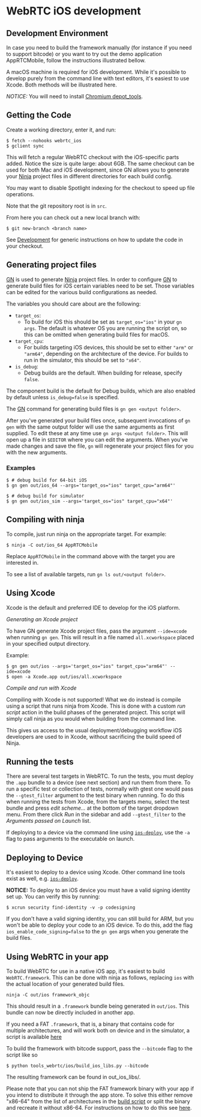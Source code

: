 # WebRTC iOS development

## Development Environment

In case you need to build the framework manually
(for instance if you need to support bitcode) or you want to try out the demo application
AppRTCMobile, follow the instructions illustrated bellow.

A macOS machine is required for iOS development. While it's possible to
develop purely from the command line with text editors, it's easiest to use
Xcode. Both methods will be illustrated here.

_NOTICE:_ You will need to install [Chromium depot_tools][webrtc-prerequisite-sw].

## Getting the Code

Create a working directory, enter it, and run:

```
$ fetch --nohooks webrtc_ios
$ gclient sync
```

This will fetch a regular WebRTC checkout with the iOS-specific parts
added. Notice the size is quite large: about 6GB. The same checkout can be used
for both Mac and iOS development, since GN allows you to generate your
[Ninja][ninja] project files in different directories for each build config.

You may want to disable Spotlight indexing for the checkout to speed up
file operations.

Note that the git repository root is in `src`.

From here you can check out a new local branch with:

```
$ git new-branch <branch name>
```

See [Development][webrtc-development] for generic instructions on how
to update the code in your checkout.


## Generating project files

[GN][gn] is used to generate [Ninja][ninja] project files. In order to configure
[GN][gn] to generate build files for iOS certain variables need to be set.
Those variables can be edited for the various build configurations as needed.

The variables you should care about are the following:

* `target_os`:
  - To build for iOS this should be set as `target_os="ios"` in your `gn args`.
  The default is whatever OS you are running the script on, so this can be
  omitted when generating build files for macOS.
* `target_cpu`:
  - For builds targeting iOS devices, this should be set to either `"arm"` or
  `"arm64"`, depending on the architecture of the device. For builds to run in
  the simulator, this should be set to `"x64"`.
* `is_debug`:
  - Debug builds are the default. When building for release, specify `false`.

The component build is the default for Debug builds, which are also enabled by
default unless `is_debug=false` is specified.

The [GN][gn] command for generating build files is `gn gen <output folder>`.

After you've generated your build files once, subsequent invocations of `gn gen`
with the same output folder will use the same arguments as first supplied.
To edit these at any time use `gn args <output folder>`. This will open up
a file in `$EDITOR` where you can edit the arguments. When you've made
changes and save the file, `gn` will regenerate your project files for you
with the new arguments.

### Examples

```
$ # debug build for 64-bit iOS
$ gn gen out/ios_64 --args='target_os="ios" target_cpu="arm64"'

$ # debug build for simulator
$ gn gen out/ios_sim --args='target_os="ios" target_cpu="x64"'
```

## Compiling with ninja

To compile, just run ninja on the appropriate target. For example:

```
$ ninja -C out/ios_64 AppRTCMobile
```

Replace `AppRTCMobile` in the command above with the target you
are interested in.

To see a list of available targets, run `gn ls out/<output folder>`.

## Using Xcode

Xcode is the default and preferred IDE to develop for the iOS platform.

*Generating an Xcode project*

To have GN generate Xcode project files, pass the argument `--ide=xcode`
when running `gn gen`. This will result in a file named `all.xcworkspace`
placed in your specified output directory.

Example:

```
$ gn gen out/ios --args='target_os="ios" target_cpu="arm64"' --ide=xcode
$ open -a Xcode.app out/ios/all.xcworkspace
```

*Compile and run with Xcode*

Compiling with Xcode is not supported! What we do instead is compile using a
script that runs ninja from Xcode. This is done with a custom _run script_
action in the build phases of the generated project. This script will simply
call ninja as you would when building from the command line.

This gives us access to the usual deployment/debugging workflow iOS developers
are used to in Xcode, without sacrificing the build speed of Ninja.

## Running the tests

There are several test targets in WebRTC. To run the tests, you must deploy the
`.app` bundle to a device (see next section) and run them from there.
To run a specific test or collection of tests, normally with gtest one would pass
the `--gtest_filter` argument to the test binary when running. To do this when
running the tests from Xcode, from the targets menu, select the test bundle
and press _edit scheme..._ at the bottom of the target dropdown menu. From there
click _Run_ in the sidebar and add `--gtest_filter` to the _Arguments passed on
Launch_ list.

If deploying to a device via the command line using [`ios-deploy`][ios-deploy],
use the `-a` flag to pass arguments to the executable on launch.

## Deploying to Device

It's easiest to deploy to a device using Xcode. Other command line tools exist
as well, e.g. [`ios-deploy`][ios-deploy].

**NOTICE:** To deploy to an iOS device you must have a valid signing identity
set up. You can verify this by running:

```
$ xcrun security find-identity -v -p codesigning
```

If you don't have a valid signing identity, you can still build for ARM,
but you won't be able to deploy your code to an iOS device. To do this,
add the flag `ios_enable_code_signing=false` to the `gn gen` args when you
generate the build files.

## Using WebRTC in your app

To build WebRTC for use in a native iOS app, it's easiest to build
`WebRTC.framework`. This can be done with ninja as follows, replacing `ios`
with the actual location of your generated build files.

```
ninja -C out/ios framework_objc
```

This should result in a `.framework` bundle being generated in `out/ios`.
This bundle can now be directly included in another app.

If you need a FAT `.framework`, that is, a binary that contains code for
multiple architectures, and will work both on device and in the simulator,
a script is available [here][framework-script]

To build the framework with bitcode support, pass the `--bitcode` flag to the script like so

```
$ python tools_webrtc/ios/build_ios_libs.py --bitcode
```
The resulting framework can be found in out_ios_libs/.

Please note that you can not ship the FAT framework binary with your app
if you intend to distribute it through the app store.
To solve this either remove "x86-64" from the list of architectures in
the [build script][framework-script] or split the binary and recreate it without x86-64.
For instructions on how to do this see [here][strip-arch].


[cocoapods]: https://cocoapods.org/pods/GoogleWebRTC
[webrtc-prerequisite-sw]: https://webrtc.googlesource.com/src/+/main/docs/native-code/development/prerequisite-sw/index.md
[webrtc-development]: https://webrtc.googlesource.com/src/+/main/docs/native-code/development/index.md
[framework-script]: https://webrtc.googlesource.com/src/+/main/tools_webrtc/ios/build_ios_libs.py
[ninja]: https://ninja-build.org/
[gn]: https://gn.googlesource.com/gn/+/master/README.md
[ios-deploy]: https://github.com/phonegap/ios-deploy
[strip-arch]: http://ikennd.ac/blog/2015/02/stripping-unwanted-architectures-from-dynamic-libraries-in-xcode/
